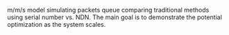 m/m/s model simulating packets queue comparing traditional methods using serial number vs. NDN. The main goal is to demonstrate the potential optimization as the system scales. 
